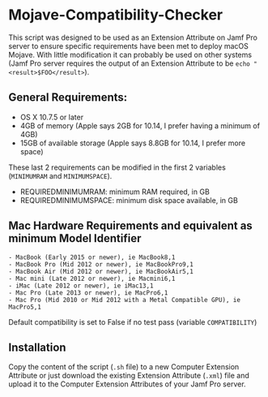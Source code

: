 # Mojave-Compatibility-Checker

This script was designed to be used as an Extension Attribute on Jamf Pro server to ensure specific requirements have been met to deploy macOS Mojave. With little modification it can probably be used on other systems (Jamf Pro server requires the output of an Extension Attribute to be `echo "<result>$FOO</result>`).

## General Requirements:
  - OS X 10.7.5 or later
  - 4GB of memory (Apple says 2GB for 10.14, I prefer having a minimum of 4GB)
  - 15GB of available storage (Apple says 8.8GB for 10.14, I prefer more space)

These last 2 requirements can be modified in the first 2 variables (`MINIMUMRAM` and `MINIMUMSPACE`).
  - REQUIREDMINIMUMRAM: minimum RAM required, in GB
  - REQUIREDMINIMUMSPACE: minimum disk space available, in GB
 

## Mac Hardware Requirements and equivalent as minimum Model Identifier
	- MacBook (Early 2015 or newer), ie MacBook8,1
	- MacBook Pro (Mid 2012 or newer), ie MacBookPro9,1
	- MacBook Air (Mid 2012 or newer), ie MacBookAir5,1
	- Mac mini (Late 2012 or newer), ie Macmini6,1
	- iMac (Late 2012 or newer), ie iMac13,1
	- Mac Pro (Late 2013 or newer), ie MacPro6,1
	- Mac Pro (Mid 2010 or Mid 2012 with a Metal Compatible GPU), ie MacPro5,1

Default compatibility is set to False if no test pass (variable `COMPATIBILITY`)

## Installation

Copy the content of the script (`.sh` file) to a new Computer Extension Attribute or just download the existing Extension Attribute (`.xml`) file and upload it to the Computer Extension Attributes of your Jamf Pro server.